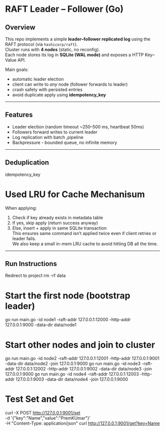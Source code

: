 # RAFT Leader – Follower (Go)
## Overview
This repo implements a simple **leader–follower replicated log** using the RAFT protocol (via `hashicorp/raft`).  
Cluster runs with **4 nodes** (static, no reconfig).  
Each node stores its log in **SQLite (WAL mode)** and exposes a HTTP Key–Value API.  

Main goals:  
- automatic leader election  
- client can write to *any* node (follower forwards to leader)  
- crash safety with persisted entries  
- avoid duplicate apply using **idempotency_key**  

---

## Features
- Leader election (random timeout ~250–500 ms, heartbeat 50ms)  
- Followers forward writes to current leader  
- Log replication with batch ,pipeline  
- Backpressure - bounded queue, no infinite memory

---

## Deduplication
idempotency_key
# Used LRU for Cache Mechanisum
When applying:  
1. Check if key already exists in metadata table  
2. If yes, skip apply (return success anyway)  
3. Else, insert + apply in same SQLite transaction  
This ensures same command isn’t applied twice even if client retries or leader fails.  
We also keep a small in-mem LRU cache to avoid hitting DB all the time.  
---

##  Run Instructions
Redirect to project
rm -rf data
# Start the first node (bootstrap leader)
go run main.go -id node1 -raft-addr 127.0.0.1:12000 -http-addr 127.0.0.1:9000 -data-dir data/node1
# Start other nodes and join to cluster
go run main.go -id node2 -raft-addr 127.0.0.1:12001 -http-addr 127.0.0.1:9001 -data-dir data/node2 -join 127.0.0.1:9000
go run main.go -id node3 -raft-addr 127.0.0.1:12002 -http-addr 127.0.0.1:9002 -data-dir data/node3 -join 127.0.0.1:9000
go run main.go -id node4 -raft-addr 127.0.0.1:12003 -http-addr 127.0.0.1:9003 -data-dir data/node4 -join 127.0.0.1:9000


# Test Set and Get
curl -X POST http://127.0.0.1:9001/set \
    -d '{"key":"Name","value":"PremKUmar"}' \
    -H "Content-Type: application/json"
curl http://127.0.0.1:9001/get?key=Name


